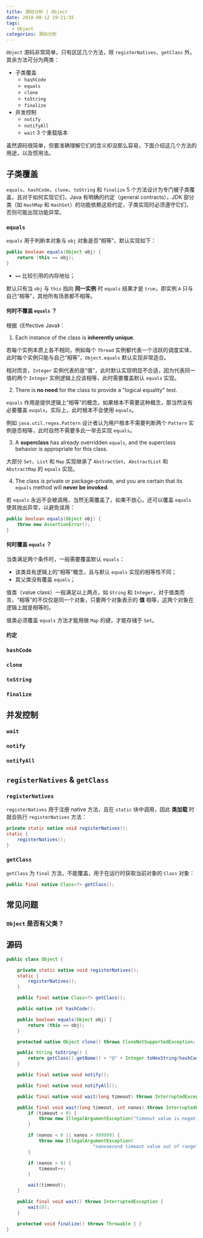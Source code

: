 ```yaml
---
title: 源码分析 | Object
date: 2018-08-12 19:21:55
tags:
  - Object
categories: 源码分析
---
```


`Object` 源码非常简单，只有区区几个方法，除 `registerNatives`、`getClass` 外，其余方法可分为两类：

* 子类覆盖
  + `hashCode`
  + `equals`
  + `clone`
  + `toString`
  + `finalize`
* 并发控制
  + `notify`
  + `notifyAll`
  + `wait` 3 个重载版本

虽然源码很简单，但要准确理解它们的含义却没那么容易，下面介绍这几个方法的用途，以及惯用法。

<!-- more -->

## 子类覆盖

`equals`、`hashCode`、`clone`、`toString` 和 `finalize` 5 个方法设计为专门被子类覆盖，且对于如何实现它们，Java 有明确的约定（general contracts），JDK 部分类（如 `HashMap` 和 `HashSet`）的功能依赖这些约定，子类实现时必须遵守它们，否则可能出现功能异常。

### `equals`

`equals` 用于判断本对象与 `obj` 对象是否“相等”，默认实现如下：

```Java
public boolean equals(Object obj) {
    return (this == obj);
}
```

* `==` 比较引用的内存地址；

默认只有当 `obj` 与 `this` 指向 **同一实例** 时 `equals` 结果才是 `true`，即实例 `A` 只与自己“相等”，其他所有场景都不相等。

#### 何时不覆盖 `equals` ？

根据《Effective Java》：

1. Each instance of the class is **inherently unique**.

若每个实例本质上各不相同，例如每个 `Thread` 实例都代表一个活跃的调度实体，此时每个实例只能与自己“相等”，`Object.equals` 默认实现非常适合。

相对而言，`Integer` 实例代表的是“值”，此时默认实现明显不合适，因为代表同一值的两个 `Integer` 实例逻辑上应该相等，此时需要覆盖默认 `equals` 实现。

2. There is **no need** for the class to provide a "logical equality" test.

`equals` 作用是提供逻辑上“相等”的概念，如果根本不需要这种概念，那当然没有必要覆盖 `euqals`，实际上，此时根本不会使用 `equals`。

例如 `java.util.regex.Pattern` 设计者认为用户根本不需要判断两个 `Pattern` 实例是否相等，此时自然不需要多此一举去实现 `equals`。

3. A **superclass** has already overridden `equals`, and the superclass behavior is appropriate for this class.

大部分 `Set`、`List` 和 `Map` 实现继承了 `AbstractSet`、`AbstractList` 和 `AbstractMap` 的 `equals` 实现。

4. The class is private or package-private, and you are certain that its `equals` method will **never be invoked**.

若 `equals` 永远不会被调用，当然无需覆盖了，如果不放心，还可以覆盖 `equals` 使其抛出异常，以避免误用：

```Java
public boolean equals(Object obj) {
    throw new AssertionError();
}
```

#### 何时覆盖 `equals` ？

当类满足两个条件时，一般需要覆盖默认 `equals`：

* 该类具有逻辑上的“相等”概念，且与默认 `equals` 实现的相等性不同；
* 其父类没有覆盖 `equals`；

值类（value class）一般满足以上两点，如 `String` 和 `Integer`，对于值类而言，“相等”的不仅仅是同一个对象，只要两个对象表示的 **值** 相等，这两个对象在逻辑上就是相等的。

值类必须覆盖 `equals` 方法才能用做 `Map` 的键，才能存储于 `Set`。

#### 约定



### `hashCode`


### `clone`


### `toString`


### `finalize`


## 并发控制


### `wait`


### `notify`


### `notifyAll`

## `registerNatives` & `getClass`

### `registerNatives`

`registerNatives` 用于注册 native 方法，且在 `static` 块中调用，因此 **类加载** 时就会执行 `registerNatives` 方法：

```Java
private static native void registerNatives();
static {
    registerNatives();
}
```

### `getClass`

`getClass` 为 `final` 方法，不能覆盖，用于在运行时获取当前对象的 `Class` 对象：

```Java
public final native Class<?> getClass();
```

## 常见问题

### `Object` 是否有父类？


## 源码

```Java
public class Object {

    private static native void registerNatives();
    static {
        registerNatives();
    }

    public final native Class<?> getClass();

    public native int hashCode();

    public boolean equals(Object obj) {
        return (this == obj);
    }

    protected native Object clone() throws CloneNotSupportedException;

    public String toString() {
        return getClass().getName() + "@" + Integer.toHexString(hashCode());
    }

    public final native void notify();

    public final native void notifyAll();

    public final native void wait(long timeout) throws InterruptedException;

    public final void wait(long timeout, int nanos) throws InterruptedException {
        if (timeout < 0) {
            throw new IllegalArgumentException("timeout value is negative");
        }

        if (nanos < 0 || nanos > 999999) {
            throw new IllegalArgumentException(
                                "nanosecond timeout value out of range");
        }

        if (nanos > 0) {
            timeout++;
        }

        wait(timeout);
    }

    public final void wait() throws InterruptedException {
        wait(0);
    }

    protected void finalize() throws Throwable { }
}
```
